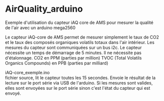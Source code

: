 # AirQuality_arduino
Exemple d'utilisation du capteur iAQ core de AMS pour mesurer la qualité de l'air avec un arduino mega2560

Le capteur iAQ-core de AMS permet de mesurer simplement le taux de CO2  et le taux des composés organiques volatils totaux dans l'air intérieur.
Les mesures du capteur sont communiquées sur un bus i2c.
Le capteur nécessite un temps de démarrage de 5 minutes.
Il ne nécessite pas d'étalonnage.
CO2 en PPM (parties par million)
TVOC (Total Volatils Organics Compounds) en PPB (parties par milliard)

iAQ-core_exemple.ino    
    fichier source, lit le capteur toutes les 15 secondes. Envoie le résultat de la lecture sur le port série via USB de l'arduino.
    Si les mesures sont valides, elles sont envoyées sur le port série sinon c'est l'état du capteur qui est envoyé.
    


